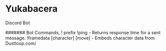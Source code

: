 # Yukabacera
Discord Bot


####### Bot Commands, ! prefix
!ping - Returns response time for a sent message.
!framedata [character] [move] - Embeds character data from Dustloop.com/
